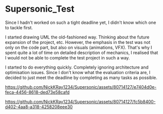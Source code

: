 # Supersonic_Test
 
Since I hadn't worked on such a tight deadline yet, I didn't know which one to tackle first. 

I started drawing UML the old-fashioned way. Thinking about the future expansion of the project, etc. However, the emphasis in the test was not only on the code part, but also on visuals (animations, VFX). That's why I spent quite a lot of time on detailed description of mechanics, I realised that I would not be able to complete the test project in such a way. 

I started to do everything quickly. Completely ignoring architecture and optimisation issues. Since I don't know what the evaluation criteria are, I decided to just meet the deadline by completing as many tasks as possible. 

https://github.com/NickKRay1234/Supersonic/assets/80714127/e7404d0e-feca-4456-8618-ded73e58cafd



https://github.com/NickKRay1234/Supersonic/assets/80714127/fc5b8400-d402-4aa8-a318-4258208eee30

